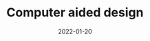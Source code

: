 ---
title: Computer aided design
date: 2022-01-20
slug: computer-aided-design
image: "hello.jpg"
description: Week 2
weight: 15
---